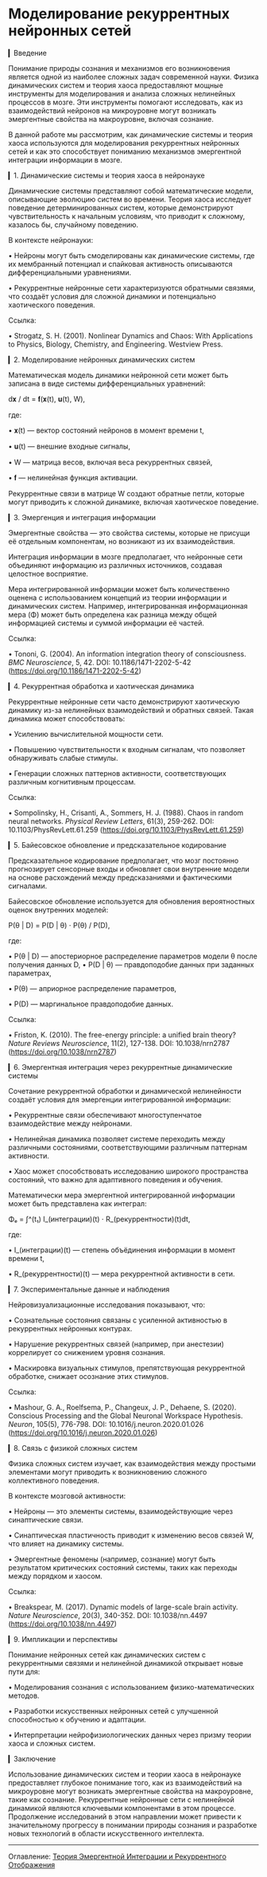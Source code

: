 # Моделирование рекуррентных нейронных сетей


▎Введение

Понимание природы сознания и механизмов его возникновения является одной из наиболее сложных задач современной науки. 
Физика динамических систем и теория хаоса предоставляют мощные инструменты для моделирования и анализа сложных нелинейных процессов в мозге. 
Эти инструменты помогают исследовать, как из взаимодействий нейронов на микроуровне могут возникать эмергентные свойства на макроуровне, включая сознание.

В данной работе мы рассмотрим, как динамические системы и теория хаоса используются для моделирования рекуррентных нейронных сетей и как это способствует пониманию механизмов эмергентной интеграции информации в мозге.

▎1. Динамические системы и теория хаоса в нейронауке

Динамические системы представляют собой математические модели, описывающие эволюцию систем во времени. Теория хаоса исследует поведение детерминированных систем, которые демонстрируют чувствительность к начальным условиям, что приводит к сложному, казалось бы, случайному поведению.

В контексте нейронауки:

• Нейроны могут быть смоделированы как динамические системы, где их мембранный потенциал и спайковая активность описываются дифференциальными уравнениями.

• Рекуррентные нейронные сети характеризуются обратными связями, что создаёт условия для сложной динамики и потенциально хаотического поведения.
  
Ссылка:

• Strogatz, S. H. (2001). Nonlinear Dynamics and Chaos: With Applications to Physics, Biology, Chemistry, and Engineering. Westview Press.

▎2. Моделирование нейронных динамических систем

Математическая модель динамики нейронной сети может быть записана в виде системы дифференциальных уравнений:

d𝐱 / dt = 𝐟(𝐱(t), 𝐮(t), W),


где:

• 𝐱(t) — вектор состояний нейронов в момент времени t,

• 𝐮(t) — внешние входные сигналы,

• W — матрица весов, включая веса рекуррентных связей,

• 𝐟 — нелинейная функция активации.

Рекуррентные связи в матрице W создают обратные петли, которые могут приводить к сложной динамике, включая хаотическое поведение.

▎3. Эмергенция и интеграция информации

Эмергентные свойства — это свойства системы, которые не присущи её отдельным компонентам, но возникают из их взаимодействия.

Интеграция информации в мозге предполагает, что нейронные сети объединяют информацию из различных источников, создавая целостное восприятие.

Мера интегрированной информации может быть количественно оценена с использованием концепций из теории информации и динамических систем. Например, интегрированная информационная мера (Φ) может быть определена как разница между общей информацией системы и суммой информации её частей.

Ссылка:

• Tononi, G. (2004). An information integration theory of consciousness. *BMC Neuroscience*, 5, 42. DOI: 10.1186/1471-2202-5-42 (https://doi.org/10.1186/1471-2202-5-42)

▎4. Рекуррентная обработка и хаотическая динамика

Рекуррентные нейронные сети часто демонстрируют хаотическую динамику из-за нелинейных взаимодействий и обратных связей. Такая динамика может способствовать:

• Усилению вычислительной мощности сети.

• Повышению чувствительности к входным сигналам, что позволяет обнаруживать слабые стимулы.

• Генерации сложных паттернов активности, соответствующих различным когнитивным процессам.

Ссылка:

• Sompolinsky, H., Crisanti, A.,  Sommers, H. J. (1988). Chaos in random neural networks. *Physical Review Letters*, 61(3), 259-262. DOI: 10.1103/PhysRevLett.61.259 (https://doi.org/10.1103/PhysRevLett.61.259)

▎5. Байесовское обновление и предсказательное кодирование

Предсказательное кодирование предполагает, что мозг постоянно прогнозирует сенсорные входы и обновляет свои внутренние модели на основе расхождений между предсказаниями и фактическими сигналами.

Байесовское обновление используется для обновления вероятностных оценок внутренних моделей:

P(θ | D) = P(D | θ) ⋅ P(θ) / P(D),


где:

• P(θ | D) — апостериорное распределение параметров модели θ после получения данных D,
• P(D | θ) — правдоподобие данных при заданных параметрах,

• P(θ) — априорное распределение параметров,

• P(D) — маргинальное правдоподобие данных.

Ссылка:

• Friston, K. (2010). The free-energy principle: a unified brain theory? *Nature Reviews Neuroscience*, 11(2), 127-138. DOI: 10.1038/nrn2787 (https://doi.org/10.1038/nrn2787)

▎6. Эмергентная интеграция через рекуррентные динамические системы

Сочетание рекуррентной обработки и динамической нелинейности создаёт условия для эмергенции интегрированной информации:

• Рекуррентные связи обеспечивают многоступенчатое взаимодействие между нейронами.

• Нелинейная динамика позволяет системе переходить между различными состояниями, соответствующими различным паттернам активности.

• Хаос может способствовать исследованию широкого пространства состояний, что важно для адаптивного поведения и обучения.

Математически мера эмергентной интегрированной информации может быть представлена как интеграл:

Φₑ = ∫[](t₀)^(t₁) I_(интеграции)(t) ⋅ R_(рекуррентности)(t)dt,


где:

• I_(интеграции)(t) — степень объёдинения информации в момент времени t,

• R_(рекуррентности)(t) — мера рекуррентной активности в сети.

▎7. Экспериментальные данные и наблюдения

Нейровизуализационные исследования показывают, что:

• Сознательные состояния связаны с усиленной активностью в рекуррентных нейронных контурах.

• Нарушение рекуррентных связей (например, при анестезии) коррелирует со снижением уровня сознания.

• Маскировка визуальных стимулов, препятствующая рекуррентной обработке, снижает осознание этих стимулов.

Ссылка:

• Mashour, G. A., Roelfsema, P., Changeux, J. P.,  Dehaene, S. (2020). Conscious Processing and the Global Neuronal Workspace Hypothesis. *Neuron*, 105(5), 776-798. DOI: 10.1016/j.neuron.2020.01.026 (https://doi.org/10.1016/j.neuron.2020.01.026)

▎8. Связь с физикой сложных систем

Физика сложных систем изучает, как взаимодействия между простыми элементами могут приводить к возникновению сложного коллективного поведения.

В контексте мозговой активности:

• Нейроны — это элементы системы, взаимодействующие через синаптические связи.

• Синаптическая пластичность приводит к изменению весов связей W, что влияет на динамику системы.

• Эмергентные феномены (например, сознание) могут быть результатом критических состояний системы, таких как переходы между порядком и хаосом.

Ссылка:

• Breakspear, M. (2017). Dynamic models of large-scale brain activity. *Nature Neuroscience*, 20(3), 340-352. DOI: 10.1038/nn.4497 (https://doi.org/10.1038/nn.4497)

▎9. Импликации и перспективы

Понимание нейронных сетей как динамических систем с рекуррентными связями и нелинейной динамикой открывает новые пути для:

• Моделирования сознания с использованием физико-математических методов.

• Разработки искусственных нейронных сетей с улучшенной способностью к обучению и адаптации.

• Интерпретации нейрофизиологических данных через призму теории хаоса и сложных систем.

▎Заключение

Использование динамических систем и теории хаоса в нейронауке предоставляет глубокое понимание того, как из взаимодействий на микроуровне могут возникать эмергентные свойства на макроуровне, такие как сознание. Рекуррентные нейронные сети с нелинейной динамикой являются ключевыми компонентами в этом процессе. Продолжение исследований в этом направлении может привести к значительному прогрессу в понимании природы сознания и разработке новых технологий в области искусственного интеллекта.


---

Оглавление: [Теория Эмергентной Интеграции и Рекуррентного Отображения](/README.md)
